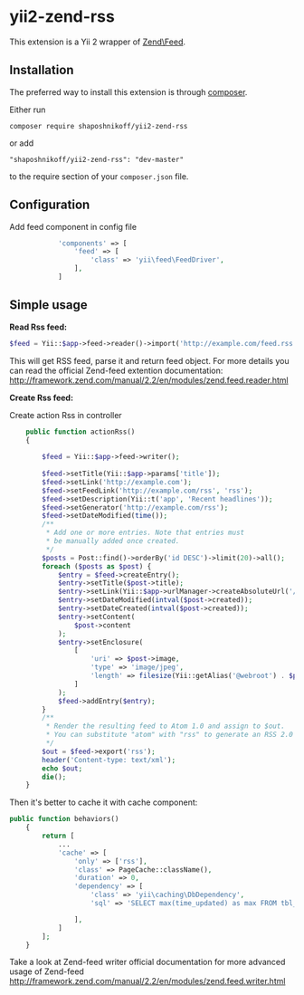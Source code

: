 yii2-zend-rss
=========
This extension is a Yii 2 wrapper of [Zend\Feed](http://framework.zend.com/manual/current/en/modules/zend.feed.introduction.html).

Installation
------------

The preferred way to install this extension is through [composer](http://getcomposer.org/download/).

Either run

```
composer require shaposhnikoff/yii2-zend-rss
```

or add

```
"shaposhnikoff/yii2-zend-rss": "dev-master"
```

to the require section of your `composer.json` file.

Configuration
-------------

Add feed component in config file

```php
            'components' => [
                'feed' => [
                    'class' => 'yii\feed\FeedDriver',
                ],
            ]
```

Simple usage
-----

__Read Rss feed:__

```php
$feed = Yii::$app->feed->reader()->import('http://example.com/feed.rss');
```

This will get RSS feed, parse it and return feed object.
For more details you can read the official Zend-feed extention documentation:
http://framework.zend.com/manual/2.2/en/modules/zend.feed.reader.html

__Create Rss feed:__

Create action Rss in controller

```php
    public function actionRss()
    {
    
        $feed = Yii::$app->feed->writer();
    
        $feed->setTitle(Yii::$app->params['title']);
        $feed->setLink('http://example.com');
        $feed->setFeedLink('http://example.com/rss', 'rss');
        $feed->setDescription(Yii::t('app', 'Recent headlines'));
        $feed->setGenerator('http://example.com/rss');
        $feed->setDateModified(time());
        /**
         * Add one or more entries. Note that entries must
         * be manually added once created.
         */
        $posts = Post::find()->orderBy('id DESC')->limit(20)->all();
        foreach ($posts as $post) {
            $entry = $feed->createEntry();
            $entry->setTitle($post->title);
            $entry->setLink(Yii::$app->urlManager->createAbsoluteUrl('/post/view', ['id' => $post->id]));
            $entry->setDateModified(intval($post->created));
            $entry->setDateCreated(intval($post->created));
            $entry->setContent(
                $post->content
            );
            $entry->setEnclosure(
                [
                    'uri' => $post->image,
                    'type' => 'image/jpeg',
                    'length' => filesize(Yii::getAlias('@webroot') . $post->image)
                ]
            );
            $feed->addEntry($entry);
        }
        /**
         * Render the resulting feed to Atom 1.0 and assign to $out.
         * You can substitute "atom" with "rss" to generate an RSS 2.0 feed.
         */
        $out = $feed->export('rss');
        header('Content-type: text/xml');
        echo $out;
        die();
    }
```

Then it's better to cache it with cache component:

```php
public function behaviors()
    {
        return [
            ...
            'cache' => [
                'only' => ['rss'],
                'class' => PageCache::className(),
                'duration' => 0,
                'dependency' => [
                    'class' => 'yii\caching\DbDependency',
                    'sql' => 'SELECT max(time_updated) as max FROM tbl_post',

                ],
            ]
        ];
    }
```

Take a look at Zend-feed writer official documentation for more advanced usage of Zend-feed
http://framework.zend.com/manual/2.2/en/modules/zend.feed.writer.html
